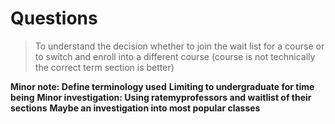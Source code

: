 # Questions
> To understand the decision whether to join the wait list for a course or to switch and enroll into a different course (course is not technically the correct term section is better)

__Minor note: Define terminology used__
__Limiting to undergraduate for time being__
__Minor investigation: Using ratemyprofessors and waitlist of their sections__
__Maybe an investigation into most popular classes__
